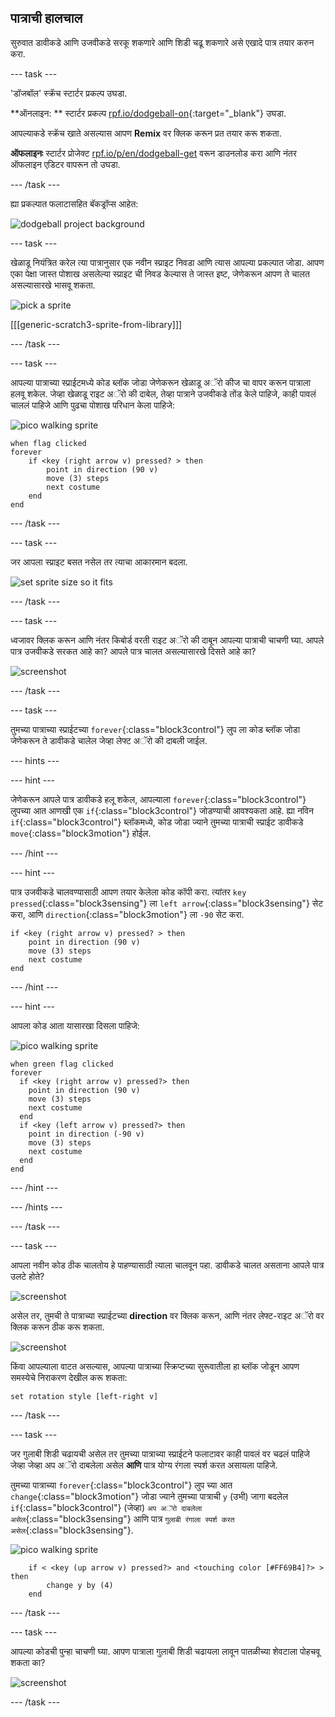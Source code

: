 ## पात्राची हालचाल

सुरुवात डावीकडे आणि उजवीकडे सरकू शकणारे आणि शिडी चढू शकणारे असे एखादे पात्र तयार करुन करा.

\--- task \---

'डॉजबॉल' स्क्रॅच स्टार्टर प्रकल्प उघडा.

**ऑनलाइन: ** स्टार्टर प्रकल्प [rpf.io/dodgeball-on](http://rpf.io/dodgeball-on){:target="_blank"} उघडा.

आपल्याकडे स्क्रॅच खाते असल्यास आपण **Remix** वर क्लिक करून प्रत तयार करू शकता.

**ऑफलाइनः** स्टार्टर प्रोजेक्ट [rpf.io/p/en/dodgeball-get](http://rpf.io/p/en/dodgeball-get) वरून डाउनलोड करा आणि नंतर ऑफलाइन एडिटर वापरून तो उघडा.

\--- /task \---

ह्या प्रकल्पात फलाटासहित बॅकड्रॉप्स आहेत:

![dodgeball project background](images/dodge-background.png)

\--- task \---

खेळाडू नियंत्रित करेल त्या पात्रानुसार एक नवीन स्प्राइट निवडा आणि त्यास आपल्या प्रकल्पात जोडा. आपण एका पेक्षा जास्त पोशाख असलेल्या स्प्राइट ची निवड केल्यास ते जास्त इष्ट, जेणेकरून आपण ते चालत असल्यासारखे भासवू शकता.

![pick a sprite](images/dodge-characters.png)

[[[generic-scratch3-sprite-from-library]]]

\--- /task \---

\--- task \---

आपल्या पात्राच्या स्प्राईटमध्ये कोड ब्लॉक जोडा जेणेकरून खेळाडू अॅरो कीज चा वापर करून पात्राला हलवू शकेल. जेव्हा खेळाडू राइट अॅरो की दाबेल, तेव्हा पात्राने उजवीकडे तोंड केले पाहिजे, काही पावलं चाललं पाहिजे आणि पुढचा पोशाख परिधान केला पाहिजे:

![pico walking sprite](images/pico_walking_sprite.png)

```blocks3
when flag clicked
forever
    if <key (right arrow v) pressed? > then
        point in direction (90 v)
        move (3) steps
        next costume
    end
end
```

\--- /task \---

\--- task \---

जर आपला स्प्राइट बसत नसेल तर त्याचा आकारमान बदला.

![set sprite size so it fits](images/dodge-sprite-size-annotated.png)

\--- /task \---

\--- task \---

ध्वजावर क्लिक करून आणि नंतर किबोर्ड वरती राइट अॅरो की दाबून आपल्या पात्राची चाचणी घ्या. आपले पात्र उजवीकडे सरकत आहे का? आपले पात्र चालत असल्यासारखे दिसते आहे का?

![screenshot](images/dodge-walking.png)

\--- /task \---

\--- task \---

तुमच्या पात्राच्या स्प्राईटच्या `forever`{:class="block3control"} लुप ला कोड ब्लॉक जोडा जेणेकरून ते डावीकडे चालेल जेव्हा लेफ्ट अॅरो की दाबली जाईल.

\--- hints \---

\--- hint \---

जेणेकरून आपले पात्र डावीकडे हलू शकेल, आपल्याला `forever`{:class="block3control"} लुपच्या आत आणखी एक `if`{:class="block3control"} जोडण्याची आवश्यकता आहे. ह्या नविन `if`{:class="block3control"} ब्लॉकमध्ये, कोड जोडा ज्याने तुमच्या पात्राची स्प्राईट डावीकडे `move`{:class="block3motion"} होईल.

\--- /hint \---

\--- hint \---

पात्र उजवीकडे चालवण्यासाठी आपण तयार केलेला कोड कॉपी करा. त्यांतर `key pressed`{:class="block3sensing"} ला `left arrow`{:class="block3sensing"} सेट करा, आणि `direction`{:class="block3motion"} ला `-90` सेट करा.

```blocks3
if <key (right arrow v) pressed? > then
    point in direction (90 v)
    move (3) steps
    next costume
end
```

\--- /hint \---

\--- hint \---

आपला कोड आता यासारखा दिसला पाहिजे:

![pico walking sprite](images/pico_walking_sprite.png)

```blocks3
when green flag clicked
forever 
  if <key (right arrow v) pressed?> then 
    point in direction (90 v)
    move (3) steps
    next costume
  end
  if <key (left arrow v) pressed?> then 
    point in direction (-90 v)
    move (3) steps
    next costume
  end
end
```

\--- /hint \---

\--- /hints \---

\--- /task \---

\--- task \---

आपला नवीन कोड ठीक चालतोय हे पाहण्यासाठी त्याला चालवून पहा. डावीकडे चालत असताना आपले पात्र उलटे होते?

![screenshot](images/dodge-upside-down.png)

असेल तर, तुमची ते पात्राच्या स्प्राईटच्या **direction** वर क्लिक करून, आणि नंतर लेफ्ट-राइट अॅरो वर क्लिक करून ठीक करू शकता.

![screenshot](images/dodge-left-right-annotated.png)

किंवा आपल्याला वाटत असल्यास, आपल्या पात्राच्या स्क्रिप्टच्या सुरूवातीला हा ब्लॉक जोडून आपण समस्येचे निराकरण देखील करू शकता:

```blocks3
set rotation style [left-right v]
```

\--- /task \---

\--- task \---

जर गुलाबी शिडी चढायची असेल तर तुमच्या पात्राच्या स्प्राईटने फलाटावर काही पावलं वर चढलं पाहिजे जेव्हा जेव्हा अप अॅरो दाबलेला असेल **आणि** पात्र योग्य रंगला स्पर्श करत असायला पाहिजे.

तुमच्या पात्राच्या `forever`{:class="block3control"} लुप च्या आत `change`{:class="block3motion"} जोडा ज्याने तुमच्या पात्राची `y` (उभी) जागा बदलेल `if`{:class="block3control"} (जेव्हा) `अप अॅरो दाबलेला असेल`{:class="block3sensing"} आणि पात्र `गुलाबी रंगाला स्पर्श करत असेल`{:class="block3sensing"}.

![pico walking sprite](images/pico_walking_sprite.png)

```blocks3
    if < <key (up arrow v) pressed?> and <touching color [#FF69B4]?> > then
        change y by (4)
    end
```

\--- /task \---

\--- task \---

आपल्या कोडची पुन्हा चाचणी घ्या. आपण पात्राला गुलाबी शिडी चढायला लावून पातळीच्या शेवटाला पोहचवू शकता का?

![screenshot](images/dodge-test-character.png)

\--- /task \---